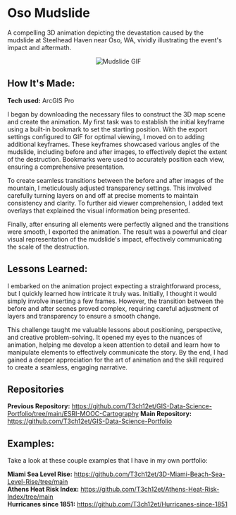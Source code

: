 # Oso Mudslide
A compelling 3D animation depicting the devastation caused by the mudslide at Steelhead Haven near Oso, WA, vividly illustrating the event's impact and aftermath.

<div align="center">
<img alt = "Mudslide GIF" img src="./Oso Mudslide_gif.gif"/>
</div>

## How It's Made:

**Tech used:** ArcGIS Pro

I began by downloading the necessary files to construct the 3D map scene and create the animation. My first task was to establish the initial keyframe using a built-in bookmark to set the starting position. With the export settings configured to GIF for optimal viewing, I moved on to adding additional keyframes. These keyframes showcased various angles of the mudslide, including before and after images, to effectively depict the extent of the destruction. Bookmarks were used to accurately position each view, ensuring a comprehensive presentation.

To create seamless transitions between the before and after images of the mountain, I meticulously adjusted transparency settings. This involved carefully turning layers on and off at precise moments to maintain consistency and clarity. To further aid viewer comprehension, I added text overlays that explained the visual information being presented. 

Finally, after ensuring all elements were perfectly aligned and the transitions were smooth, I exported the animation. The result was a powerful and clear visual representation of the mudslide's impact, effectively communicating the scale of the destruction.

## Lessons Learned:

I embarked on the animation project expecting a straightforward process, but I quickly learned how intricate it truly was. Initially, I thought it would simply involve inserting a few frames. However, the transition between the before and after scenes proved complex, requiring careful adjustment of layers and transparency to ensure a smooth change.

This challenge taught me valuable lessons about positioning, perspective, and creative problem-solving. It opened my eyes to the nuances of animation, helping me develop a keen attention to detail and learn how to manipulate elements to effectively communicate the story. By the end, I had gained a deeper appreciation for the art of animation and the skill required to create a seamless, engaging narrative.

## Repositories
**Previous Repository:** https://github.com/T3ch12et/GIS-Data-Science-Portfolio/tree/main/ESRI-MOOC-Cartography
**Main Repository:** https://github.com/T3ch12et/GIS-Data-Science-Portfolio

## Examples:
Take a look at these couple examples that I have in my own portfolio:

**Miami Sea Level Rise:** https://github.com/T3ch12et/3D-Miami-Beach-Sea-Level-Rise/tree/main <br>
**Athens Heat Risk Index:** https://github.com/T3ch12et/Athens-Heat-Risk-Index/tree/main <br>
**Hurricanes since 1851:** https://github.com/T3ch12et/Hurricanes-since-1851
